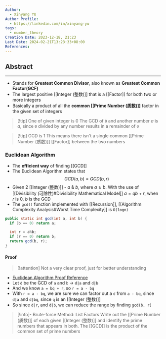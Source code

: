 ```yaml
---
Author:
  - Xinyang YU
Author Profile:
  - https://linkedin.com/in/xinyang-yu
tags:
  - number_theory
Creation Date: 2023-12-18, 21:23
Last Date: 2024-02-21T13:23:33+08:00
References: 
---
```

## Abstract
---
- Stands for **Greatest Common Divisor**, also known as  **Greatest Common Factor(GCF)**
- The largest positive [[Integer (整数)]] that is a [[Factor]] for both two or more integers
- Basically a product of all the **common [[Prime Number (质数)]]** factor in the given set of integers

>[!tip] One of given integer is 0
>The GCD of `0` and another number $a$ is $a$, since `0` divided by any number results in a remainder of `0`

>[!tip] GCD is 1
> This means there isn't a single common [[Prime Number (质数)]] [[Factor]] between the two numbers



### Euclidean Algorithm
- The **efficient way** of finding [[GCD]]
- The Euclidean Algorithm states that
$$
GCD(a, b) = GCD(b, r)
$$
- Given 2 [[Integer (整数)]] - $a$ & $b$, where $a \ge b$. With the use of [[Divisibility (可除性)#Divisibility Mathematical Model]] $a = qb + r$,  when $r$ is $0$, $b$ is the GCD
- The `gcd()` function implemented with [[Recursion]], [[Algorithm Complexity Analysis#Worst Time Complexity]] is `O(logn)`
```java
public static int gcd(int a, int b) {
  if (b == 0) return a;

  int r = a%b;
  if (r == 0) return b;
  return gcd(b, r);
}
```
#### Proof
>[!attention] Not a very clear proof, just for better understanding
- [Euclidean Algorithm Proof Reference](https://youtu.be/cOwyHTiW4KE?si=hwuNs4Fg1olBe1tf&t=257)
- Let `d` be the GCD of `a` and `b` -> `d|a` and `d|b`
- And we know `a = bq + r`, so `r = a - bq`
- With `r = a - bq`, we are sure we can factor out a `d` from `a - bq`, since `d|a` and `d|bq`, since `q` is an [[Integer (整数)]]
- So since `d|r`, and `d|b`, we can reduce the range by finding `gcd(b, r)`

>[!info]- Brute-force Method: List Factors
> Write out the [[Prime Number (质数)]] of each given [[Integer (整数)]] and identify the prime numbers that appears in both. The [[GCD]] is the product of the common set of prime numbers